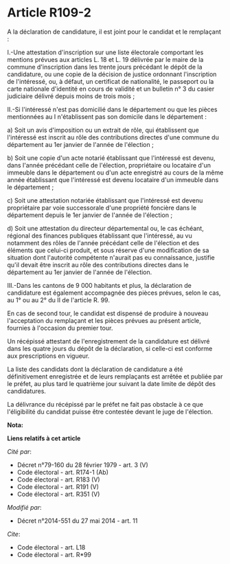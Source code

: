 # Article R109-2

A la déclaration de candidature, il est joint pour le candidat et le remplaçant : 

I.-Une attestation d'inscription sur une liste électorale comportant les mentions prévues aux articles L. 18 et L. 19
délivrée par le maire de la commune d'inscription dans les trente jours précédant le dépôt de la candidature, ou une copie de
la décision de justice ordonnant l'inscription de l'intéressé, ou, à défaut, un certificat de nationalité, le passeport ou la
carte nationale d'identité en cours de validité et un bulletin n° 3 du casier judiciaire délivré depuis moins de trois
mois ; 

II.-Si l'intéressé n'est pas domicilié dans le département ou que les pièces mentionnées au I n'établissent pas son domicile
dans le département : 

a) Soit un avis d'imposition ou un extrait de rôle, qui établissent que l'intéressé est inscrit au rôle des contributions
directes d'une commune du département au 1er janvier de l'année de l'élection ; 

b) Soit une copie d'un acte notarié établissant que l'intéressé est devenu, dans l'année précédant celle de l'élection,
propriétaire ou locataire d'un immeuble dans le département ou d'un acte enregistré au cours de la même année établissant que
l'intéressé est devenu locataire d'un immeuble dans le département ; 

c) Soit une attestation notariée établissant que l'intéressé est devenu propriétaire par voie successorale d'une propriété
foncière dans le département depuis le 1er janvier de l'année de l'élection ; 

d) Soit une attestation du directeur départemental ou, le cas échéant, régional des finances publiques établissant que
l'intéressé, au vu notamment des rôles de l'année précédant celle de l'élection et des éléments que celui-ci produit, et sous
réserve d'une modification de sa situation dont l'autorité compétente n'aurait pas eu connaissance, justifie qu'il devait
être inscrit au rôle des contributions directes dans le département au 1er janvier de l'année de l'élection. 

III.-Dans les cantons de 9 000 habitants et plus, la déclaration de candidature est également accompagnée des pièces prévues,
selon le cas, au 1° ou au 2° du II de l'article R. 99. 

En cas de second tour, le candidat est dispensé de produire à nouveau l'acceptation du remplaçant et les pièces prévues au
présent article, fournies à l'occasion du premier tour. 

Un récépissé attestant de l'enregistrement de la candidature est délivré dans les quatre jours du dépôt de la déclaration, si
celle-ci est conforme aux prescriptions en vigueur. 

La liste des candidats dont la déclaration de candidature a été définitivement enregistrée et de leurs remplaçants est
arrêtée et publiée par le préfet, au plus tard le quatrième jour suivant la date limite de dépôt des candidatures. 

La délivrance du récépissé par le préfet ne fait pas obstacle à ce que l'éligibilité du candidat puisse être contestée devant
le juge de l'élection.

**Nota:**



**Liens relatifs à cet article**

_Cité par_:

  - Décret n°79-160 du 28 février 1979 - art. 3 (V)
  - Code électoral - art. R174-1 (Ab)
  - Code électoral - art. R183 (V)
  - Code électoral - art. R191 (V)
  - Code électoral - art. R351 (V)

_Modifié par_:

  - Décret n°2014-551 du 27 mai 2014 - art. 11

_Cite_:

  - Code électoral - art. L18
  - Code électoral - art. R*99
